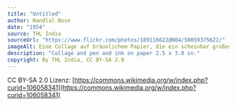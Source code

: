```yaml
---
title: "Untitled"
author: Nandlal Bose
date: "1954"
source: THL India
sourceUrl: "https://www.flickr.com/photos/189116622@N04/50059375622/"
imageAlt: Eine Collage auf bräunlichem Papier, die ein scheinbar großes Huhn mit zwei kleinen Küken zeigt
description: "Collage and pen and ink on paper 2.5 x 3.0 in."
copyright: By THL India, CC BY-SA 2.0
---
```


CC BY-SA 2.0 Lizenz: [https://commons.wikimedia.org/w/index.php?curid=106058341](https://commons.wikimedia.org/w/index.php?curid=106058341)
